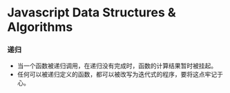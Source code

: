 # Javascript Data Structures & Algorithms

### 递归
* 当一个函数被递归调用，在递归没有完成时，函数的计算结果暂时被挂起。
* 任何可以被递归定义的函数，都可以被改写为迭代式的程序，要将这点牢记于心。